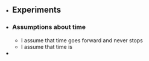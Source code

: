 - ## Experiments
- ### Assumptions about time
	- I assume that time goes forward and never stops
	- I assume that time is
-